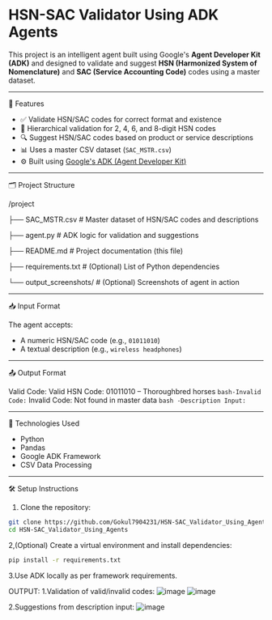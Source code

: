# HSN-SAC Validator Using ADK Agents

This project is an intelligent agent built using Google's **Agent Developer Kit (ADK)** and designed to validate and suggest **HSN (Harmonized System of Nomenclature)** and **SAC (Service Accounting Code)** codes using a master dataset.

---
 🚀 Features

- ✅ Validate HSN/SAC codes for correct format and existence
- 🧠 Hierarchical validation for 2, 4, 6, and 8-digit HSN codes
- 🔍 Suggest HSN/SAC codes based on product or service descriptions
- 📊 Uses a master CSV dataset (`SAC_MSTR.csv`)
- ⚙️ Built using [Google's ADK (Agent Developer Kit)](https://google.github.io/adk-docs/)

---

🗂 Project Structure

/project

├── SAC_MSTR.csv # Master dataset of HSN/SAC codes and descriptions

├── agent.py # ADK logic for validation and suggestions

├── README.md # Project documentation (this file)

├── requirements.txt # (Optional) List of Python dependencies

└── output_screenshots/ # (Optional) Screenshots of agent in action

---

 📥 Input Format

The agent accepts:
- A numeric HSN/SAC code (e.g., `01011010`)
- A textual description (e.g., `wireless headphones`)

---
 📤 Output Format

Valid Code:
Valid HSN Code: 01011010 – Thoroughbred horses
```bash-Invalid Code:```
Invalid Code: Not found in master data
```bash -Description Input:```

---
 🧠 Technologies Used

- Python
- Pandas
- Google ADK Framework
- CSV Data Processing

---

 🛠 Setup Instructions

1. Clone the repository:
 ```bash
 git clone https://github.com/Gokul7904231/HSN-SAC_Validator_Using_Agents.git
 cd HSN-SAC_Validator_Using_Agents
```
2,(Optional) Create a virtual environment and install dependencies:
```bash
pip install -r requirements.txt
```
3.Use ADK locally as per framework requirements.

OUTPUT:
1.Validation of valid/invalid codes:
![image](https://github.com/user-attachments/assets/312461f5-0e7c-47a9-9278-7ca95d8df86f)
![image](https://github.com/user-attachments/assets/4957343c-1286-4f14-b071-f6f5437c3a95)

2.Suggestions from description input:
![image](https://github.com/user-attachments/assets/df408e9f-79f2-4c87-9f82-ac7f66471f60)



